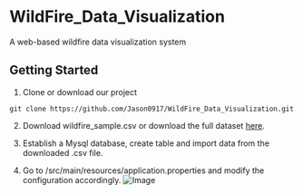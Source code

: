 # WildFire_Data_Visualization
A web-based wildfire data visualization system

## Getting Started

1. Clone or download our project

```git clone https://github.com/Jason0917/WildFire_Data_Visualization.git```

2. Download wildfire_sample.csv or download the full dataset [here](https://drive.google.com/file/d/1tZJZ41LL4rI7QrwA5-POZYlrKIeup9D8/view?usp=sharing).

3. Establish a Mysql database, create table and import data from the downloaded .csv file.

4. Go to /src/main/resources/application.properties and modify the configuration accordingly.
![Image](https://github.com/Jason0917/WildFire_Data_Visualization/blob/master/Configuration.png)
